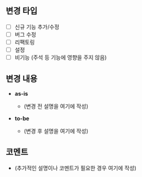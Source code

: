 ## 변경 타입
- [ ] 신규 기능 추가/수정
- [ ] 버그 수정
- [ ] 리팩토링
- [ ] 설정
- [ ] 비기능 (주석 등 기능에 영향을 주지 않음)

## 변경 내용
- **as-is**
  - (변경 전 설명을 여기에 작성)

- **to-be**
  - (변경 후 설명을 여기에 작성)

## 코멘트
- (추가적인 설명이나 코멘트가 필요한 경우 여기에 작성)